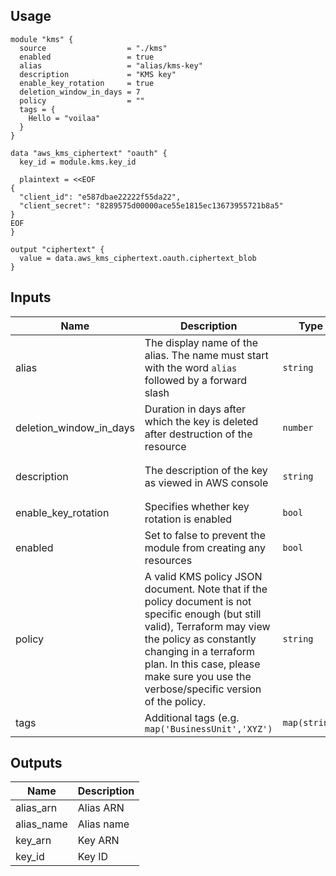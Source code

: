 ## Usage

```hcl
module "kms" {
  source                  = "./kms"
  enabled                 = true
  alias                   = "alias/kms-key"
  description             = "KMS key"
  enable_key_rotation     = true
  deletion_window_in_days = 7
  policy                  = ""
  tags = {
    Hello = "voilaa"
  }
}

data "aws_kms_ciphertext" "oauth" {
  key_id = module.kms.key_id

  plaintext = <<EOF
{
  "client_id": "e587dbae22222f55da22",
  "client_secret": "8289575d00000ace55e1815ec13673955721b8a5"
}
EOF
}

output "ciphertext" {
  value = data.aws_kms_ciphertext.oauth.ciphertext_blob
}
```

## Inputs

| Name | Description | Type | Default | Required |
|------|-------------|------|---------|:--------:|
| alias | The display name of the alias. The name must start with the word `alias` followed by a forward slash | `string` | `""` | no |
| deletion\_window\_in\_days | Duration in days after which the key is deleted after destruction of the resource | `number` | `10` | no |
| description | The description of the key as viewed in AWS console | `string` | `"Parameter Store KMS master key"` | no |
| enable\_key\_rotation | Specifies whether key rotation is enabled | `bool` | `true` | no |
| enabled | Set to false to prevent the module from creating any resources | `bool` | true | no |
| policy | A valid KMS policy JSON document. Note that if the policy document is not specific enough (but still valid), Terraform may view the policy as constantly changing in a terraform plan. In this case, please make sure you use the verbose/specific version of the policy. | `string` | `""` | no |
| tags | Additional tags (e.g. `map('BusinessUnit','XYZ')` | `map(string)` | `{}` | no |

## Outputs

| Name | Description |
|------|-------------|
| alias\_arn | Alias ARN |
| alias\_name | Alias name |
| key\_arn | Key ARN |
| key\_id | Key ID |
